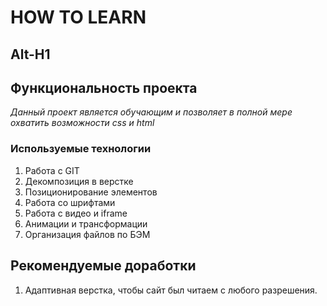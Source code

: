 # __HOW TO LEARN__
Alt-H1
------
## Функциональность проекта
_Данный проект является обучающим и позволяет в полной мере охватить возможности css и html_
### Используемые технологии
1. Работа с GIT
2. Декомпозиция в верстке
3. Позиционирование элементов
4. Работа со шрифтами
5. Работа с видео и iframe
6. Анимации и трансформации
7. Организация файлов по БЭМ

## Рекомендуемые доработки
1. Адаптивная верстка, чтобы сайт был читаем с любого разрешения.
